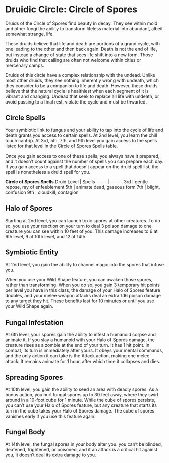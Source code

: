 # Druidic Circle: Circle of Spores
Druids of the Circle of Spores find beauty in decay. They see within mold and other fungi the ability to transform lifeless material into abundant, albeit somewhat strange, life.

These druids believe that life and death are portions of a grand cycle, with one leading to the other and then back again. Death is not the end of life, but instead a change of state that sees life shift into a new form. Those druids who find that calling are often not welcome within cities or mercenary camps. 

Druids of this circle have a complex relationship with the undead. Unlike most other druids, they see nothing inherently wrong with undeath, which they consider to be a companion to life and death. However, these druids believe that the natural cycle is healthiest when each segment of it is vibrant and changing. Undead that seek to replace all life with undeath, or avoid passing to a final rest, violate the cycle and must be thwarted.

## Circle Spells
Your symbiotic link to fungus and your ability to tap into the cycle of life and death grants you access to certain spells. At 2nd level, you learn the chill touch cantrip. At 3rd, 5th, 7th, and 9th level you gain access to the spells listed for that level in the Circle of Spores Spells table.

Once you gain access to one of these spells, you always have it prepared, and it doesn’t count against the number of spells you can prepare each day. If you gain access to a spell that doesn’t appear on the druid spell list, the spell is nonetheless a druid spell for you.

**Circle of Spores Spells**
Druid Level | Spells
----- | ------
3rd | gentle repose, ray of enfeeblement
5th | animate dead, gaseous form
7th | blight, confusion
9th | cloudkill, contagion

## Halo of Spores
Starting at 2nd level, you can launch toxic spores at other creatures. To do so, you use your reaction on your turn to deal 3 poison damage to one creature you can see within 10 feet of you. This damage increases to 6 at 6th level, 9 at 10th level, and 12 at 14th.

## Symbiotic Entity
At 2nd level, you gain the ability to channel magic into the spores that infuse you.

When you use your Wild Shape feature, you can awaken those spores, rather than transforming. When you do so, you gain 3 temporary hit points per level you have in this class, the damage of your Halo of Spores feature doubles, and your melee weapon attacks deal an extra 1d6 poison damage to any target they hit. These benefits last for 10 minutes or until you use your Wild Shape again.

## Fungal Infestation
At 6th level, your spores gain the ability to infest a humanoid corpse and animate it.
If you slay a humanoid with your Halo of Spores damage, the creature rises as a zombie at the end of your turn. It has 1 hit point. In combat, its turn is immediately after yours. It obeys your mental commands, and the only action it can take is the Attack action, making one melee attack. It remains animate for 1 hour, after which time it collapses and dies.

## Spreading Spores
At 10th level, you gain the ability to seed an area with deadly spores. As a bonus action, you hurl fungal spores up to 30 feet away, where they swirl around in a 10-foot cube for 1 minute. While the cube of spores persists, you can’t use your Halo of Spores feature, but any creature that starts its turn in the cube takes your Halo of Spores damage. The cube of spores vanishes early if you use this feature again.

## Fungal Body
At 14th level, the fungal spores in your body alter you: you can’t be blinded, deafened, frightened, or poisoned, and if an attack is a critical hit against you, it doesn’t deal its extra damage to you.

